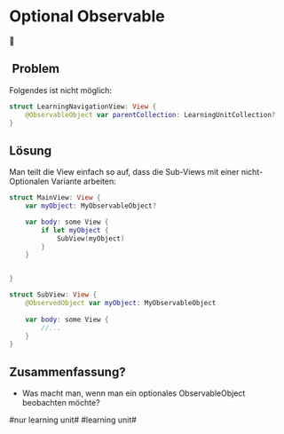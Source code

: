 # Optional Observable
🧠

##  Problem

Folgendes ist nicht möglich:

```swift
struct LearningNavigationView: View {
	@ObservableObject var parentCollection: LearningUnitCollection?
}
```
## Lösung

Man teilt die View einfach so auf, dass die Sub-Views mit einer nicht-Optionalen Variante arbeiten:


```swift
struct MainView: View {
	var myObject: MyObservableObject?

	var body: some View {
		if let myObject {
			SubView(myObject)
		}
	}


}

```
 
```swift
struct SubView: View {
    @ObservedObject var myObject: MyObservableObject
    
    var body: some View {
		//...
    }
}
```

## Zusammenfassung?
- Was macht man, wenn man ein optionales ObservableObject beobachten möchte?


#nur learning unit# #learning unit#
